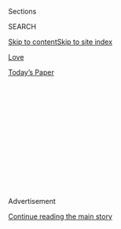 <div id="app">

<div>

<div>

<div>

<div class="NYTAppHideMasthead css-1q2w90k e1suatyy0">

<div class="section css-ui9rw0 e1suatyy2">

<div class="css-eph4ug er09x8g0">

<div class="css-6n7j50">

</div>

<span class="css-1dv1kvn">Sections</span>

<div class="css-10488qs">

<span class="css-1dv1kvn">SEARCH</span>

</div>

[Skip to content](#site-content)[Skip to site
index](#site-index)

</div>

<div id="masthead-section-label" class="css-1wr3we4 eaxe0e00">

[Love](https://www.nytimes3xbfgragh.onion/section/fashion/weddings)

</div>

<div class="css-10698na e1huz5gh0">

</div>

</div>

<div id="masthead-bar-one" class="section hasLinks css-15hmgas e1csuq9d3">

<div class="css-uqyvli e1csuq9d0">

</div>

<div class="css-1uqjmks e1csuq9d1">

</div>

<div class="css-9e9ivx">

[](https://myaccount.nytimes3xbfgragh.onion/auth/login?response_type=cookie&client_id=vi)

</div>

<div class="css-1bvtpon e1csuq9d2">

[Today’s
Paper](https://www.nytimes3xbfgragh.onion/section/todayspaper)

</div>

</div>

</div>

</div>

<div data-aria-hidden="false">

<div id="site-content" data-role="main">

<div>

<div class="css-1aor85t" style="opacity:0.000000001;z-index:-1;visibility:hidden">

<div class="css-1hqnpie">

<div class="css-epjblv">

<span class="css-17xtcya">[Love](/section/fashion/weddings)</span><span class="css-x15j1o">|</span><span class="css-fwqvlz">An
Unexpected Path Leads to a Fresh
Start</span>

</div>

<div class="css-k008qs">

<div class="css-1iwv8en">

<span class="css-18z7m18"></span>

<div>

</div>

</div>

<span class="css-1n6z4y">https://nyti.ms/39xcUO1</span>

<div class="css-1705lsu">

<div class="css-4xjgmj">

<div class="css-4skfbu" data-role="toolbar" data-aria-label="Social Media Share buttons, Save button, and Comments Panel with current comment count" data-testid="share-tools">

  - 
  - 
  - 
  - 
    
    <div class="css-6n7j50">
    
    </div>

  - 

</div>

</div>

</div>

</div>

</div>

</div>

<div class="css-13pd83m">

</div>

<div id="top-wrapper" class="css-1sy8kpn">

<div id="top-slug" class="css-l9onyx">

Advertisement

</div>

[Continue reading the main
story](#after-top)

<div class="ad top-wrapper" style="text-align:center;height:100%;display:block;min-height:250px">

<div id="top" class="place-ad" data-position="top" data-size-key="top">

</div>

</div>

<div id="after-top">

</div>

</div>

<div>

<div id="sponsor-wrapper" class="css-1hyfx7x">

<div id="sponsor-slug" class="css-19vbshk">

Supported by

</div>

[Continue reading the main
story](#after-sponsor)

<div id="sponsor" class="ad sponsor-wrapper" style="text-align:center;height:100%;display:block">

</div>

<div id="after-sponsor">

</div>

</div>

<div class="css-186x18t">

VOWS

</div>

<div class="css-1vkm6nb ehdk2mb0">

# An Unexpected Path Leads to a Fresh Start

</div>

An elopement in Moab, Utah, provided a wedding site as big as all
outdoors for Hailey Moore and Kristopher Hansen.

<div class="css-79elbk" data-testid="photoviewer-wrapper">

<div class="css-z3e15g" data-testid="photoviewer-wrapper-hidden">

</div>

<div class="css-1a48zt4 ehw59r15" data-testid="photoviewer-children">

![<span class="css-16f3y1r e13ogyst0" data-aria-hidden="true">Hailey
Moore and Kristopher Hansen could have invited thousands to their
enormous wedding site in Moab, Utah. But they had no
guests. </span><span class="css-cnj6d5 e1z0qqy90" itemprop="copyrightHolder"><span class="css-1ly73wi e1tej78p0">Credit...</span><span><span>Barton
Glasser for The New York
Times</span></span></span>](https://static01.graylady3jvrrxbe.onion/images/2020/02/16/fashion/14VOWS-MoabElop1/merlin_168348378_b89cc2ed-243c-4498-aacf-2c5c09918a17-articleLarge.jpg?quality=75&auto=webp&disable=upscale)

</div>

</div>

<div class="css-18e8msd">

<div class="css-vp77d3 epjyd6m0">

<div class="css-1baulvz">

By <span class="css-1baulvz last-byline" itemprop="name">Lois Smith
Brady</span>

</div>

</div>

  - 
    
    <div class="css-ld3wwf e16638kd2">
    
    Feb. 14,
    2020
    
    </div>

  - 
    
    <div class="css-4xjgmj">
    
    <div class="css-d8bdto" data-role="toolbar" data-aria-label="Social Media Share buttons, Save button, and Comments Panel with current comment count" data-testid="share-tools">
    
      - 
      - 
      - 
      - 
        
        <div class="css-6n7j50">
        
        </div>
    
      - 
    
    </div>
    
    </div>

</div>

</div>

<div class="section meteredContent css-1r7ky0e" name="articleBody" itemprop="articleBody">

<div class="css-1fanzo5 StoryBodyCompanionColumn">

<div class="css-53u6y8">

At 6:30 a.m. on Jan. 31, Hailey Moore and Dr. Kristopher Hansen stood in
the dark at the Mesa Arch trailhead inside Canyonlands National Park
near Moab, Utah. The half-mile to the arch was snow-covered and wound
past prickly bushes, boulders, frozen puddles, cactuses and
dead-but-still-standing trees.

Ms. Moore, 40, and Dr. Hansen, 38, were eloping, with no guests. They
resembled strange birds that had flown far from their natural habitat.
He wore blue suit pants, a gray vest, a perfectly pressed white shirt
and carried a blue jacket on a hanger while she wore a lace wedding gown
with a long train. The bride would later say the hike was like
participating in a “trash the dress” photo shoot.

Their only companions were Jess and Austin Drawhorn, a married team of
photographers who are based in Boulder, Colo., and specialize in what
they call adventure elopements. The Drawhorns, who were dressed like
backcountry hikers, wore headlamps and handed the bride and groom metal
cleats to pull over their shoes. “The most important thing we can do
today is not fall off a cliff,” Ms. Drawhorn said.

</div>

</div>

<div class="css-1fanzo5 StoryBodyCompanionColumn">

<div class="css-53u6y8">

Dr. Hansen replied, “I’m terribly afraid of heights so you don’t have to
worry.”

</div>

</div>

<div class="css-79elbk" data-testid="photoviewer-wrapper">

<div class="css-z3e15g" data-testid="photoviewer-wrapper-hidden">

</div>

<div class="css-1a48zt4 ehw59r15" data-testid="photoviewer-children">

![<span class="css-16f3y1r e13ogyst0" data-aria-hidden="true">The couple
watched the sun rise at the Mesa Arch Overlook in Canyonlands National
Park before their
wedding. </span><span class="css-cnj6d5 e1z0qqy90" itemprop="copyrightHolder"><span class="css-1ly73wi e1tej78p0">Credit...</span><span>Barton
Glasser for The New York
Times</span></span>](https://static01.graylady3jvrrxbe.onion/images/2020/02/16/fashion/14VOWS-MoabElop2/merlin_168348258_2dac00a6-b7d6-4b6d-8803-5899801469e6-articleLarge.jpg?quality=75&auto=webp&disable=upscale)

</div>

</div>

<div class="css-1fanzo5 StoryBodyCompanionColumn">

<div class="css-53u6y8">

The couple, who told their families they were eloping, met Jan. 29, 2019
in the Java Hutt Cafe inside Carilion Roanoke Memorial Hospital in
Roanoke, Va. Dr. Hansen, an oncologist and hematologist, was there for a
medical conference. Ms. Moore, who was working as a hospice nurse at the
time, was wearing scrubs and getting ready to meet the family of a
patient.

They were standing next to each other in line. “I thought she was
absolutely gorgeous,” he said. “I thought I did not stand a chance, but
I made casual chitchat with the hopes of pulling something out of it.
She’s a very strong woman and came across as such. That was both scary
and attractive.”

He did manage to give her his business card but figured he’d never hear
from her again. Then, that night, she texted him: “Hey, it’s Hailey.”

He remembers thinking: “This is the confident woman from the coffee
shop.” He added, “I was doing cartwheels and trying to keep myself calm
and collected.” Dr. Hansen comes across as thoughtful, approachable and
funny, a formal physician who likes to wear extremely informal socks.
Describing his sock collection, he said, “I have flamingoes. I’ve got
piñata socks on right now. I have palm tree ones. It’s a talking point
with work. It’s something to talk about in the room to break the ice, a
less serious conversation.”

He and Ms. Moore soon met for dinner at Table 50, a restaurant in
Roanoke where she lived at the time. (He lived in nearby Blacksburg.)
They talked about medicine and their previous relationships. Both had
been married before and divorced, neither
happily.

</div>

</div>

<div class="css-79elbk" data-testid="photoviewer-wrapper">

<div class="css-z3e15g" data-testid="photoviewer-wrapper-hidden">

</div>

<div class="css-1a48zt4 ehw59r15" data-testid="photoviewer-children">

<div class="css-1xdhyk6 erfvjey0">

<span class="css-1ly73wi e1tej78p0">Image</span>

<div class="css-zjzyr8">

<div data-testid="lazyimage-container" style="height:257.77777777777777px">

</div>

</div>

</div>

<span class="css-16f3y1r e13ogyst0" data-aria-hidden="true">Jess and
Austin Drawhorn, who are married photographers, planned the adventure
elopement for the
couple. </span><span class="css-cnj6d5 e1z0qqy90" itemprop="copyrightHolder"><span class="css-1ly73wi e1tej78p0">Credit...</span><span>Barton
Glasser for The New York Times</span></span>

</div>

</div>

<div class="css-1fanzo5 StoryBodyCompanionColumn">

<div class="css-53u6y8">

“I was pretty hellbent on being single for life and I’m pretty sure Kris
was, too,” Ms. Moore said. “When we met, right out of the gate, it was
like, ‘Just so you know, I think you’re cool but there’s no way I’d ever
get married again.’” She was especially guarded because unlike him, she
has children from her previous marriage.

“We both had huge walls around ourselves, a force field if you will,” he
said.

So, they proceeded gingerly. Soon after they met, she became a travel
nurse, working temporarily at various hospitals around Virginia. “In the
very beginning, he used to FaceTime me, and play the guitar for me when
I was away on assignments,” she said. “That just melted me.”

He sometimes drove to visit her on his days off. “She was in Richmond,
she was in Culpeper,” he said. “She would work the night shift and I
would wait until she got off in the morning and then we’d go to the
Waffle House.”

They’d talk for hours. “He’s humble,” she said. “I’ve been a nurse for
11 years and I always said I’d never date a doctor. They’re full of
themselves, you know. I told him, ‘You’re totally different. You’re
still nice and normal.’”

Two months after they met, they took a trip to Florida. “We had such a
good time,” she said. “I was like, ‘We’re going to be really close
buddies and travel.’ Then, you find yourself thinking about them all
day. You can’t *not* think about
them.”

</div>

</div>

<div class="css-79elbk" data-testid="photoviewer-wrapper">

<div class="css-z3e15g" data-testid="photoviewer-wrapper-hidden">

</div>

<div class="css-1a48zt4 ehw59r15" data-testid="photoviewer-children">

<div class="css-1xdhyk6 erfvjey0">

<span class="css-1ly73wi e1tej78p0">Image</span>

<div class="css-zjzyr8">

<div data-testid="lazyimage-container" style="height:257.77777777777777px">

</div>

</div>

</div>

<span class="css-16f3y1r e13ogyst0" data-aria-hidden="true">The couple
began married life 2,000 feet above a gooseneck in the Colorado River,
at Dead Horse Point in Moab,
Utah. </span><span class="css-cnj6d5 e1z0qqy90" itemprop="copyrightHolder"><span class="css-1ly73wi e1tej78p0">Credit...</span><span>Barton
Glasser for The New York Times</span></span>

</div>

</div>

<div class="css-1fanzo5 StoryBodyCompanionColumn">

<div class="css-53u6y8">

In Florida, on a whim, they got matching tattoos of flying birds. “We
got along so well, the other got through the force field much quicker
than either of us anticipated,” he said.

Early on, they had serious discussions about the future while still
promising each other: You can walk away whenever you want.

“A lot of conversations revolved around, ‘Listen, this is what I have
planned for my future and if that’s not in line with your future, let’s
be realistic and not inflict harm,’” he said.

It turned out their long-term goals and interests were aligned in many
ways. Both want to travel as much as possible, partly because they are
aware that good health is precious and temporary and even long lives are
short. Both are readers. She has an eclectic collection of old hardcover
books and she’s always on the hunt for more. “Goodwill is my hot spot,”
she said. Crucially, Dr. Hansen told her he wants children and she said
she was open to that possibility.

*\[*[*Sign up for Love Letter and always get the latest in Modern Love,
weddings, and relationships in the news by
email.*](https://www.nytimes3xbfgragh.onion/newsletters/love-letter?module=inline)*\]*

</div>

</div>

<div class="css-1fanzo5 StoryBodyCompanionColumn">

<div class="css-53u6y8">

By summer, they were much less resistant to the idea of marriage.
“Things changed for me,” she said. “It’s just a fluttering feeling you
get in your chest when you’ve been looking at the same person for six
months. It wasn’t really chest pain but a fluttering.”

In August, they went scuba diving in Aruba. He’s an experienced diver
while she gets nervous underwater. “We did two amazing dives,” she said.
“One was a shipwreck and one was a huge coral reef. Every time, I looked
to my right or my left and there he was watching me. He never left my
side once. It’s the same in life. I won’t notice he’s there but he’s
right
there.”

</div>

</div>

<div class="css-79elbk" data-testid="photoviewer-wrapper">

<div class="css-z3e15g" data-testid="photoviewer-wrapper-hidden">

</div>

<div class="css-1a48zt4 ehw59r15" data-testid="photoviewer-children">

<div class="css-1xdhyk6 erfvjey0">

<span class="css-1ly73wi e1tej78p0">Image</span>

<div class="css-zjzyr8">

<div data-testid="lazyimage-container" style="height:257.77777777777777px">

</div>

</div>

</div>

<span class="css-16f3y1r e13ogyst0" data-aria-hidden="true">The bride
said the hike was like participating in a “trash the dress” photo
shoot.</span><span class="css-cnj6d5 e1z0qqy90" itemprop="copyrightHolder"><span class="css-1ly73wi e1tej78p0">Credit...</span><span>Barton
Glasser for The New York Times</span></span>

</div>

</div>

<div class="css-1fanzo5 StoryBodyCompanionColumn">

<div class="css-53u6y8">

By the end of that trip, she was hoping he’d ask her to marry him. “I
thought, I really love this man,” she said. “That’s it. He broke through
all my walls.” She added that the word love does not adequately describe
their connection. “What we feel is so much bigger than that small word.”

On Nov. 26, while they were looking at the ornately decorated Christmas
trees inside<span class="css-8l6xbc evw5hdy0"> </span>Hotel Roanoke, he
knelt down and said, “Do you want to do this?”

They recently moved to Grand Junction, Colo., where he begins work this
month at St. Mary’s Medical Center and she is still figuring out her
next career move. They decided to elope partly because, as Ms. Moore
said, their whole relationship has had the “spontaneous, over-the-top
and intimate” spirit of an elopement.

</div>

</div>

<div class="css-1fanzo5 StoryBodyCompanionColumn">

<div class="css-53u6y8">

On the morning of the wedding, in the bobbing light of the Drawhorns’
headlamps, the couple slipped, laughed and held on to each other as they
made their way to Mesa Arch. The bride’s long train snagged on a branch,
then a rock. “Oh, this thing\!” she yelped at one point. “Where’s the
scissors?”

At the arch, the groom put on his blue jacket and changed into nicer
dress shoes he’d carried in a backpack. He was wearing special wedding
socks, bright blue ones decorated with otters swimming in pairs. (At the
online store where he found them, they were called Significant Otter
socks.)

Mesa Arch is a broad, low-lying, sandstone arch atop a cliff overlooking
the desert floor. Just peering over the edge gives you the feeling of
dropping on a roller coaster. There are stone towers and pinnacles
stationed like sentinels throughout the desert; rock formations that
resemble half-melted sand castles; cracked and weather-beaten buttes;
and in the far distance, snow-covered
mountains.

</div>

</div>

<div class="css-79elbk" data-testid="photoviewer-wrapper">

<div class="css-z3e15g" data-testid="photoviewer-wrapper-hidden">

</div>

<div class="css-1a48zt4 ehw59r15" data-testid="photoviewer-children">

<div class="css-1xdhyk6 erfvjey0">

<span class="css-1ly73wi e1tej78p0">Image</span>

<div class="css-zjzyr8">

<div data-testid="lazyimage-container" style="height:257.77777777777777px">

</div>

</div>

</div>

<span class="css-16f3y1r e13ogyst0" data-aria-hidden="true">On their
first day of marriage, the couple watched the sun rise across the
canyons at 7:25 a.m., which was an hour after their hike to the point
had
begun.</span><span class="css-cnj6d5 e1z0qqy90" itemprop="copyrightHolder"><span class="css-1ly73wi e1tej78p0">Credit...</span><span>Barton
Glasser for The New York Times</span></span>

</div>

</div>

<div class="css-1fanzo5 StoryBodyCompanionColumn">

<div class="css-53u6y8">

The couple wanted to watch the sunrise at the arch before saying their
vows. At first, a narrow strip of bright orange, like eyeliner, appeared
on the horizon. Then, as the sun rose, it lit up the entire arch to the
point where it glowed almost as red as embers.

“Ready baby?” the groom said.

For the actual ceremony, the couple and the Drawhorns drove about 20
minutes to Dead Horse Point State Park where the view is even more
incredible. Dead Horse Point overlooks the Colorado River at a spot
where the river makes a series of big, winding, giant slalom-like turns
through canyon walls. There were no tourists, no wind, nothing but rocks
and earth.

</div>

</div>

<div class="css-1fanzo5 StoryBodyCompanionColumn">

<div class="css-53u6y8">

The bride and groom passed by the lookout where there’s a safety railing
and instead chose to say their vows, which they wrote separately, on an
unprotected ledge. (Imagine a rocky diving platform with a drop-off of
2,000 feet.) “It’s not too late to back out\!” the bride exclaimed
before reading hers.

Ms. Drawhorn, who became an ordained minister online through Open
Ministry, doubled as the officiant. She read a passage cobbled together
from the writings of Carl Sagan, the science writer and cosmologist,
that included the line: “From within one of the billions of species to
walk upon this tiny speck in the universe, we find two imperfect people
who want to share their short lives.”

At the end of the ceremony, the groom looked at the bride and said,
“Gotcha\!”

Then, they scrambled up a nearby snow-covered boulder that was even
closer to the edge. The bride seemed unfazed while the groom was
covering his eyes with his hands and refusing to look down. “A thousand
years go by and I’ll be the one guy standing here when this thing
shifts,” he said. “I’ll get a trailhead named after me.”

-----

### <span>On This Day</span>

**When** Jan. 31, 2020

**Where** Mesa Arch trailhead, Canyonlands National Park near Moab, Utah

**The Reception** The couple did not have a reception, but they did
celebrate afterward in their own way. “We went to Starbucks
immediately,” Dr. Hansen said. “It was so early and I didn’t get my
coffee.”

**Adventure Elopements** The Drawhorns are part of a trend in the West
of young couples specializing in photographing elopements that sometimes
require rock climbing, kayaking or canyoneering skills to get to the
location of the wedding. Some of the photographers live in vans or
Airstreams, and travel from elopement to elopement. Many post on
Instagram: @thedrawhorns, @thehearnes, @thefoxes, @cedarandpines,
@vowofthewild are few examples.

</div>

</div>

<div class="css-1fanzo5 StoryBodyCompanionColumn">

<div class="css-53u6y8">

**Why Elope?** It’s inexpensive and it’s just the two of you. The
Drawhorns eloped in Rocky Mountain National Park in Colorado and had a
backyard reception later at a total cost of $2,000. While elopements in
the past may have involved couples running away, usually to Las Vegas
and sometimes for some scandalous reason, that’s changed. Couples want a
fun, intense experience. “Now, couples are opting into it,” Mr. Drawhorn
said. “They’re choosing it.”

*Continue following our fashion and lifestyle coverage on Facebook
(*[*Styles*](https://www.facebookcorewwwi.onion/nytimesstyles) *and*
[*Modern Love*](https://www.facebookcorewwwi.onion/modernlove)*),
Twitter (*[*Styles*](https://twitter.com/nytstyles)*,*
[*Fashion*](https://twitter.com/nytfashion) *and*
[*Weddings*](https://twitter.com/nytimesvows)*) and*
[*Instagram*](https://instagram.com/nytimesfashion)*.*

</div>

</div>

<div>

</div>

</div>

<div>

</div>

<div>

</div>

<div>

</div>

<div>

<div id="bottom-wrapper" class="css-1ede5it">

<div id="bottom-slug" class="css-l9onyx">

Advertisement

</div>

[Continue reading the main
story](#after-bottom)

<div id="bottom" class="ad bottom-wrapper" style="text-align:center;height:100%;display:block;min-height:90px">

</div>

<div id="after-bottom">

</div>

</div>

</div>

</div>

</div>

## Site Index

<div>

</div>

## Site Information Navigation

  - [© <span>2020</span> <span>The New York Times
    Company</span>](https://help.nytimes3xbfgragh.onion/hc/en-us/articles/115014792127-Copyright-notice)

<!-- end list -->

  - [NYTCo](https://www.nytco.com/)
  - [Contact
    Us](https://help.nytimes3xbfgragh.onion/hc/en-us/articles/115015385887-Contact-Us)
  - [Work with us](https://www.nytco.com/careers/)
  - [Advertise](https://nytmediakit.com/)
  - [T Brand Studio](http://www.tbrandstudio.com/)
  - [Your Ad
    Choices](https://www.nytimes3xbfgragh.onion/privacy/cookie-policy#how-do-i-manage-trackers)
  - [Privacy](https://www.nytimes3xbfgragh.onion/privacy)
  - [Terms of
    Service](https://help.nytimes3xbfgragh.onion/hc/en-us/articles/115014893428-Terms-of-service)
  - [Terms of
    Sale](https://help.nytimes3xbfgragh.onion/hc/en-us/articles/115014893968-Terms-of-sale)
  - [Site
    Map](https://spiderbites.nytimes3xbfgragh.onion)
  - [Help](https://help.nytimes3xbfgragh.onion/hc/en-us)
  - [Subscriptions](https://www.nytimes3xbfgragh.onion/subscription?campaignId=37WXW)

</div>

</div>

</div>

</div>
